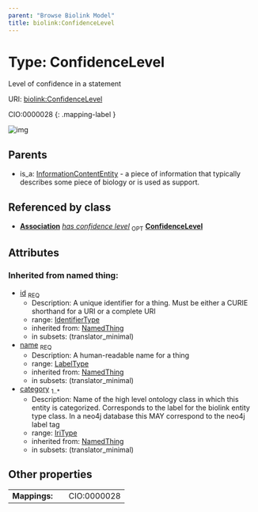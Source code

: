 ```yaml
---
parent: "Browse Biolink Model"
title: biolink:ConfidenceLevel
---
```


# Type: ConfidenceLevel


Level of confidence in a statement

URI: [biolink:ConfidenceLevel](https://w3id.org/biolink/vocab/ConfidenceLevel)

CIO:0000028
{: .mapping-label }

![img](http://yuml.me/diagram/nofunky;dir:TB/class/\[InformationContentEntity]^-\[ConfidenceLevel&#124;id(i):identifier_type;name(i):label_type;category(i):iri_type%20%2B])

## Parents

 *  is_a: [InformationContentEntity](InformationContentEntity.md) - a piece of information that typically describes some piece of biology or is used as support.

## Referenced by class

 *  **[Association](Association.md)** *[has confidence level](has_confidence_level.md)*  <sub>OPT</sub>  **[ConfidenceLevel](ConfidenceLevel.md)**

## Attributes


### Inherited from named thing:

 * [id](id.md)  <sub>REQ</sub>
    * Description: A unique identifier for a thing. Must be either a CURIE shorthand for a URI or a complete URI
    * range: [IdentifierType](types/IdentifierType.md)
    * inherited from: [NamedThing](NamedThing.md)
    * in subsets: (translator_minimal)
 * [name](name.md)  <sub>REQ</sub>
    * Description: A human-readable name for a thing
    * range: [LabelType](types/LabelType.md)
    * inherited from: [NamedThing](NamedThing.md)
    * in subsets: (translator_minimal)
 * [category](category.md)  <sub>1..*</sub>
    * Description: Name of the high level ontology class in which this entity is categorized. Corresponds to the label for the biolink entity type class. In a neo4j database this MAY correspond to the neo4j label tag
    * range: [IriType](types/IriType.md)
    * inherited from: [NamedThing](NamedThing.md)
    * in subsets: (translator_minimal)

## Other properties

|  |  |  |
| --- | --- | --- |
| **Mappings:** | | CIO:0000028 |

